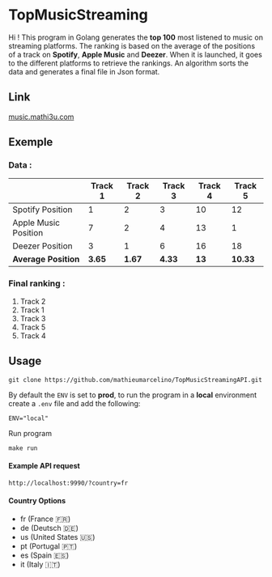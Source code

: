 # TopMusicStreaming

Hi ! This program in Golang generates the **top 100** most listened to music on streaming platforms. The ranking is
based on the average of the positions of a track on **Spotify**, **Apple Music** and **Deezer**. When it is launched, it
goes to the different platforms to retrieve the rankings. An algorithm sorts the data and generates a final file in Json
format.

## Link

[music.mathi3u.com](https://music.mathi3u.com/)

## Exemple

### Data :

|                      	| Track 1    | Track 2    | Track 3    | Track 4    | Track 5    |
|----------------------	|---------	|---------	|---------	|---------	|---------	|
| Spotify Position        | 1        | 2        | 3        | 10        | 12        |
| Apple Music Position    | 7        | 2        | 4        | 13        | 1        |
| Deezer Position        | 3        | 1        | 6        | 16        | 18        |
| **Average Position**  |**3.65**   | **1.67**    | **4.33**  | **13**    | **10.33**    |

### Final ranking :

1. Track 2
2. Track 1
3. Track 3
4. Track 5
5. Track 4

## Usage

```
git clone https://github.com/mathieumarcelino/TopMusicStreamingAPI.git
```

By default the `ENV` is set to **prod**, to run the program in a **local** environment create a `.env` file and add the
following:

```shell
ENV="local"
```

Run program

```
make run
```

#### Example API request

```
http://localhost:9990/?country=fr
```

#### Country Options

- fr (France 🇫🇷)
- de (Deutsch 🇩🇪)
- us (United States 🇺🇸)
- pt (Portugal 🇵🇹)
- es (Spain 🇪🇸)
- it (Italy 🇮🇹)